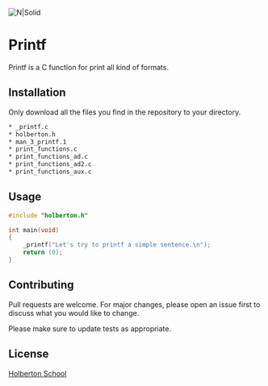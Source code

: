 ![N|Solid](https://lh4.googleusercontent.com/yUzaviDgzDIq4-ZHp9k0YU5fsz0nOdekNRt1qHgp7Qdlw5BNfe6bETEf5ZWd-Vkn_m57BPx7HcDrwFK41ptLnQLTNipWmTAtiQwZL_8s97Nkzn94xP7XVKb3RnV0fx8QEZoxlkVd)

# Printf

Printf is a C function for print all kind of formats.

## Installation

Only download all the files you find in the repository to your directory.

```bash
* _printf.c
* holberton.h
* man_3_printf.1
* print_functions.c
* print_functions_ad.c
* print_functions_ad2.c
* print_functions_aux.c
```

## Usage

```c
#include "holberton.h"

int main(void)
{
	_printf("Let's try to printf a simple sentence.\n");
	return (0);
}
```

## Contributing
Pull requests are welcome. For major changes, please open an issue first to discuss what you would like to change.

Please make sure to update tests as appropriate.

## License
[Holberton School](https://www.holbertonschool.com/)
